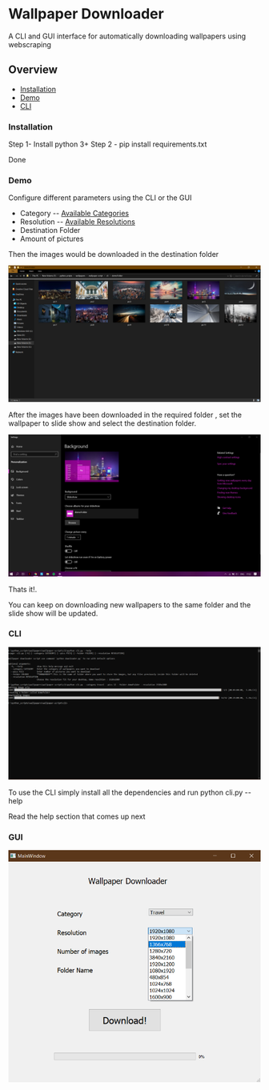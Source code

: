 # Wallpaper Downloader

A CLI and GUI interface for automatically downloading wallpapers using webscraping


## Overview

* [Installation](#Installation)
* [Demo](#Demo) 
* [CLI](#CLI)


### Installation

Step 1- Install python 3+
Step 2 - pip install requirements.txt

Done

### Demo

Configure different parameters using the CLI or the GUI 

* Category -- [Available Categories](https://uhdwallpapers.org/)
* Resolution -- [Available Resolutions](https://uhdwallpapers.org/)
* Destination Folder
* Amount of pictures



Then the images would be downloaded in the destination folder

![Downloaded images](https://raw.githubusercontent.com/priyanshu20/wallpaper-script/master/screenshots/images.png)


After the images have been downloaded in the required folder , set the wallpaper to slide show and select the destination folder. 

![Wallpaper to slide show](https://raw.githubusercontent.com/priyanshu20/wallpaper-script/master/screenshots/settingOnSlideShow.PNG)

Thats it!.

You can keep on downloading new wallpapers to the same folder and the slide show will be updated.


### CLI

![CLI Screenshot](https://raw.githubusercontent.com/priyanshu20/wallpaper-script/master/screenshots/cli.PNG)

To use the CLI simply install all the dependencies and run python cli.py --help

Read the help section that comes up next

### GUI

![GUI Screenshot](https://raw.githubusercontent.com/priyanshu20/wallpaper-script/master/screenshots/gui.png)
